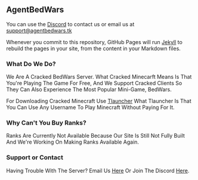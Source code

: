 ## AgentBedWars

You can use the [Discord](https://discord.gg/N9XQpCct6n) to contact us or email us at support@agentbedwars.tk

Whenever you commit to this repository, GitHub Pages will run [Jekyll](https://jekyllrb.com/) to rebuild the pages in your site, from the content in your Markdown files.

### What Do We Do?

We Are A Cracked BedWars Server. What Cracked Minecarft Means Is That You're Playing The Game For Free, And We Support Cracked Clients So They Can Also Experience The Most Popular Mini-Game, BedWars.

For Downloading Cracked Minecraft Use [Tlauncher](https://tlauncher.org/) What Tlauncher Is That You Can Use Any Username To Play Minecraft Without Paying For It.

### Why Can't You Buy Ranks?

Ranks Are Currently Not Available Because Our Site Is Still Not Fully Built And We're Working On Making Ranks Available Again.

### Support or Contact

Having Trouble With The Server? Email Us [Here](mailto:support@agentbedwars.tk) Or Join The Discord [Here](https://discord.gg/N9XQpCct6n).
